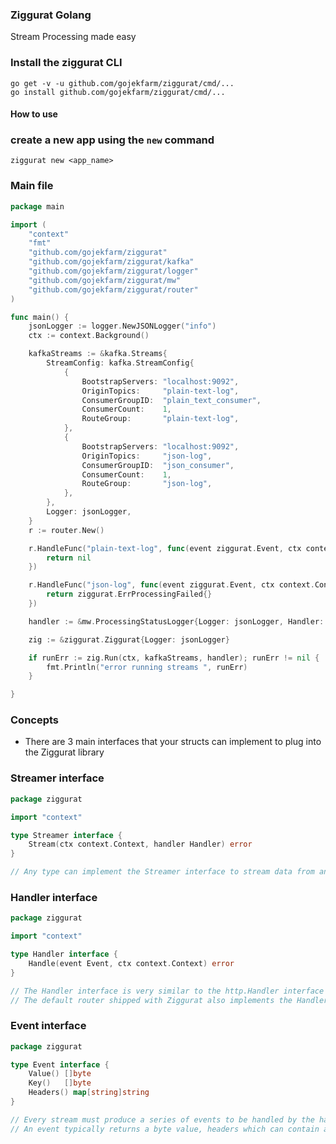 ### Ziggurat Golang

Stream Processing made easy

### Install the ziggurat CLI

```shell script
go get -v -u github.com/gojekfarm/ziggurat/cmd/...
go install github.com/gojekfarm/ziggurat/cmd/...                                                                                                                                                     
```

#### How to use

### create a new app using the `new` command

```shell
ziggurat new <app_name>
```

### Main file

```go
package main

import (
	"context"
	"fmt"
	"github.com/gojekfarm/ziggurat"
	"github.com/gojekfarm/ziggurat/kafka"
	"github.com/gojekfarm/ziggurat/logger"
	"github.com/gojekfarm/ziggurat/mw"
	"github.com/gojekfarm/ziggurat/router"
)

func main() {
	jsonLogger := logger.NewJSONLogger("info")
	ctx := context.Background()

	kafkaStreams := &kafka.Streams{
		StreamConfig: kafka.StreamConfig{
			{
				BootstrapServers: "localhost:9092",
				OriginTopics:     "plain-text-log",
				ConsumerGroupID:  "plain_text_consumer",
				ConsumerCount:    1,
				RouteGroup:       "plain-text-log",
			},
			{
				BootstrapServers: "localhost:9092",
				OriginTopics:     "json-log",
				ConsumerGroupID:  "json_consumer",
				ConsumerCount:    1,
				RouteGroup:       "json-log",
			},
		},
		Logger: jsonLogger,
	}
	r := router.New()

	r.HandleFunc("plain-text-log", func(event ziggurat.Event, ctx context.Context) error {
		return nil
	})

	r.HandleFunc("json-log", func(event ziggurat.Event, ctx context.Context) error {
		return ziggurat.ErrProcessingFailed{}
	})

	handler := &mw.ProcessingStatusLogger{Logger: jsonLogger, Handler: r}

	zig := &ziggurat.Ziggurat{Logger: jsonLogger}

	if runErr := zig.Run(ctx, kafkaStreams, handler); runErr != nil {
		fmt.Println("error running streams ", runErr)
	}

}
```

### Concepts

- There are 3 main interfaces that your structs can implement to plug into the Ziggurat library

### Streamer interface

```go
package ziggurat

import "context"

type Streamer interface {
	Stream(ctx context.Context, handler Handler) error
}

// Any type can implement the Streamer interface to stream data from any source
```

### Handler interface

```go
package ziggurat

import "context"

type Handler interface {
	Handle(event Event, ctx context.Context) error
}

// The Handler interface is very similar to the http.Handler interface
// The default router shipped with Ziggurat also implements the Handler interface
```

### Event interface

```go
package ziggurat

type Event interface {
	Value() []byte
	Key() 	[]byte
	Headers() map[string]string
}

// Every stream must produce a series of events to be handled by the handler
// An event typically returns a byte value, headers which can contain additional metadata
```

